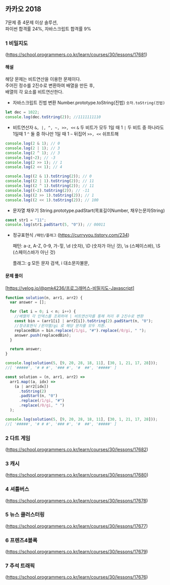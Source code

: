 ## 카카오 2018

7문제 중 4문제 이상 솔루션,  
파이썬 합격률 24%, 자바스크립트 합격률 9%

### 1 비밀지도

(https://school.programmers.co.kr/learn/courses/30/lessons/17681)

#### 해설

해당 문제는 비트연산을 이용한 문제이다.  
주어진 정수를 2진수로 변환하여 배열을 만든 후,  
배열의 각 요소를 비트연산한다.

- 자바스크립트 진법 변환 Number.prototype.toString(진법)
  `숫자.toString(진법)`

```js
let dec = 1022;
console.log(dec.toString(2)); //1111111110
```

- 비트연산자 `&, |, ^, ~, >>, <<`
  `&` 두 비트가 모두 1일 때 1
  `|` 두 비트 중 하나라도 1일때 1
  `^` 둘 중 하나만 1일 때 1
  `~` 뒤집어
  `>>, <<` 쉬프트해

```js
console.log(2 & 1); // 0
console.log(2 | 1); // 3
console.log(2 ^ 1); // 3
console.log(~2); // -3
console.log(2 >> 1); // 1
console.log(2 << 1); // 4
```

```js
console.log((2 & 1).toString(2)); // 0
console.log((2 | 1).toString(2)); // 11
console.log((2 ^ 1).toString(2)); // 11
console.log((~2).toString(2)); // -11
console.log((2 >> 1).toString(2)); // 1
console.log((2 << 1).toString(2)); // 100
```

- 문자열 채우기 String.prototype.padStart(목표길이Number, 채우는문자String)

```js
const str1 = "11";
console.log(str1.padStart(5, "0")); // 00011
```

- 정규표현식 `/패턴/플래그`
  (https://curryyou.tistory.com/234)

  패턴: a-z, A-Z, 0-9, 가-힣, \d (숫자), \D (숫자가 아닌 것), \s (스페이스바), \S (스페이스바가 아닌 것)

  플래그: g 모든 문자 검색, i 대소문자불문,

#### 문제 풀이

[https://velog.io/@pmk4236/프로그래머스-비밀지도-Javascript]

```js
function solution(n, arr1, arr2) {
  var answer = [];

  for (let i = 0; i < n; i++) {
    //배열의 각 인덱스를 조회하여 | 비트연산자를 통해 처리 후 2진수로 변환
    const bin = (arr1[i] | arr2[i]).toString(2).padStart(n, "0");
    //정규표현식 /문자열/gi 로 해당 문자를 모두 치환.
    replacedBin = bin.replace(/1/gi, "#").replace(/0/gi, " ");
    answer.push(replacedBin);
  }

  return answer;
}

console.log(solution(5, [9, 20, 28, 18, 11], [30, 1, 21, 17, 28]));
//[ '#####', '# # #', '### #', '#  ##', '#####' ]
```

```js
const solution = (n, arr1, arr2) =>
  arr1.map((a, idx) =>
    (a | arr2[idx])
      .toString(2)
      .padStart(n, "0")
      .replace(/1/gi, "#")
      .replace(/0/gi, " ")
  );

console.log(solution(5, [9, 20, 28, 18, 11], [30, 1, 21, 17, 28]));
//[ '#####', '# # #', '### #', '#  ##', '#####' ]
```

### 2 다트 게임

(https://school.programmers.co.kr/learn/courses/30/lessons/17682)

### 3 캐시

(https://school.programmers.co.kr/learn/courses/30/lessons/17680)

### 4 셔틀버스

(https://school.programmers.co.kr/learn/courses/30/lessons/17678)

### 5 뉴스 클러스터링

(https://school.programmers.co.kr/learn/courses/30/lessons/17677)

### 6 프렌즈4블록

(https://school.programmers.co.kr/learn/courses/30/lessons/17679)

### 7 추석 트래픽

(https://school.programmers.co.kr/learn/courses/30/lessons/17676)

```

```

```

```

```

```
